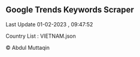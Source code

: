 

## Google Trends Keywords Scraper 
 
Last Update 01-02-2023 , 09:47:52

Country List :
VIETNAM.json



© Abdul Muttaqin 

